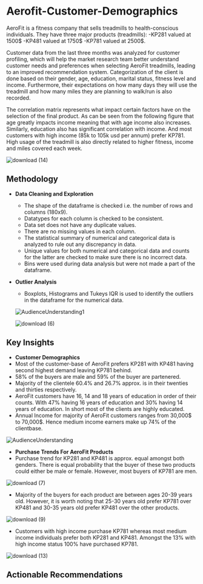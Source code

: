# Aerofit-Customer-Demographics

AeroFit is a fitness company that sells treadmills to health-conscious individuals. They have three major products (treadmills): 
-KP281 valued at 1500$ 
-KP481 valued at 1750$ 
-KP781 valued at 2500$. 

Customer data from the last three months was analyzed for customer profiling, which will help the market research team better understand customer needs and preferences when selecting AeroFit treadmills, leading to an improved recommendation system. Categorization of the client is done based on their gender, age, education, marital status, fitness level and income. Furthermore, their expectations on how many days they will use the treadmill and how many miles they are planning to walk/run is also recorded.

The correlation matrix represents what impact certain factors have on the selection of the final product. As can be seen from the following figure that age greatly impacts income meaning that with age income also increases. Similarly, education also has significant correlation with income. And most customers with high income (85k to 105k usd per annum) prefer KP781. High usage of the treadmill is also directly related to higher fitness, income and miles covered each week.

![download (14)](https://github.com/user-attachments/assets/e3fd802d-9018-4c91-9712-83d34a8d7b14)

## Methodology
- **Data Cleaning and Exploration**
  - The shape of the dataframe is checked i.e. the number of rows and columns (180x9).
  - Datatypes for each column is checked to be consistent.
  - Data set does not have any duplicate values.
  - There are no missing values in each column.
  - The statistical summary of numerical and categorical data is analyzed to rule out any discrepancy in data.
  - Unique values for both numerical and categorical data and counts for the latter are checked to make sure there is no incorrect data.
  - Bins were used during data analysis but were not made a part of the dataframe.
- **Outlier Analysis**
  - Boxplots, Histograms and Tukeys IQR is used to identify the outliers in the dataframe for the numerical data.

  ![AudienceUnderstanding1](https://github.com/user-attachments/assets/d6d29f22-02a8-4e4d-926d-9b54e7b332ac)

  ![download (6)](https://github.com/user-attachments/assets/ba72b6c2-8012-4c3d-939d-73270adfb445)


## Key Insights
- **Customer Demographics**
- Most of the customer-base of AeroFit prefers KP281 with KP481 having second highest demand leaving KP781 behind.
- 58% of the buyers are male and 59% of the buyer are partenered.
- Majority of the clientele 60.4% and 26.7% approx. is in their twenties and thirties respectively.
- AeroFit customers have 16, 14 and 18 years of education in order of their counts. With 47% having 16 years of education and 30% having 14 years of education. In short most of the clients are highly educated.
- Annual Income for majority of AeroFit customers ranges from 30,000$ to 70,000$. Hence medium income earners make up 74% of the clientbase.

![AudienceUnderstanding](https://github.com/user-attachments/assets/3f7339db-606d-4249-b557-5bb89ab34eb9)

- **Purchase Trends For AeroFit Products**
- Purchase trend for KP281 and KP481 is approx. equal amongst both genders. There is equal probability that the buyer of these two products could either be male or female. However, most buyers of KP781 are men.

![download (7)](https://github.com/user-attachments/assets/2dce8a0a-666a-44d4-8d58-368de73c82ad)

- Majority of the buyers for each product are between ages 20-39 years old. However, it is worth noting that 25-30 years old prefer KP781 over KP481 and 30-35 years old prefer KP481 over the other products.

![download (9)](https://github.com/user-attachments/assets/da320f50-c0ae-424d-936b-a29503771c84)

- Customers with high income purchase KP781 whereas most medium income individuals prefer both KP281 and KP481. Amongst the 13% with high income status 100% have purchased KP781.

![download (13)](https://github.com/user-attachments/assets/6a29ab72-2ba2-4ad8-973d-d108f71a82d4)


## Actionable Recommendations
